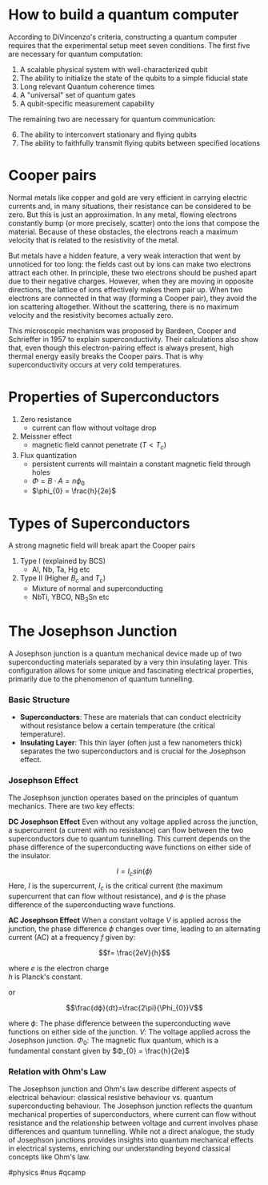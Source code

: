 # How to build a quantum computer
According to DiVincenzo's criteria, constructing a quantum computer requires that the experimental setup meet seven conditions. The first five are necessary for quantum computation:

1. A scalable physical system with well-characterized qubit
2. The ability to initialize the state of the qubits to a simple fiducial state
3. Long relevant Quantum coherence times
4. A "universal" set of quantum gates
5. A qubit-specific measurement capability

The remaining two are necessary for quantum communication:

6. The ability to interconvert stationary and flying qubits
7. The ability to faithfully transmit flying qubits between specified locations

# Cooper pairs
Normal metals like copper and gold are very efficient in carrying electric currents and, in many situations, their resistance can be considered to be zero. But this is just an approximation. In any metal, flowing electrons constantly bump (or more precisely, scatter) onto the ions that compose the material. Because of these obstacles, the electrons reach a maximum velocity that is related to the resistivity of the metal.

But metals have a hidden feature, a very weak interaction that went by unnoticed for too long: the fields cast out by ions can make two electrons attract each other. In principle, these two electrons should be pushed apart due to their negative charges. However, when they are moving in opposite directions, the lattice of ions effectively makes them pair up. When two electrons are connected in that way (forming a Cooper pair), they avoid the ion scattering altogether. Without the scattering, there is no maximum velocity and the resistivity becomes actually zero.

This microscopic mechanism was proposed by Bardeen, Cooper and Schrieffer in 1957 to explain superconductivity. Their calculations also show that, even though this electron-pairing effect is always present, high thermal energy easily breaks the Cooper pairs. That is why superconductivity occurs at very cold temperatures.

# Properties of Superconductors
1. Zero resistance
	- current can flow without voltage drop
2. Meissner effect
	- magnetic field cannot penetrate ($T<T_{c}$)
3. Flux quantization
	- persistent currents will maintain a constant magnetic field through holes
	- $\Phi = B \cdot A = n\phi_{0}$
	- $\phi_{0} = \frac{h}{2e}$

# Types of Superconductors
A strong magnetic field will break apart the Cooper pairs

1. Type I (explained by BCS)
	- Al, Nb, Ta, Hg etc
2. Type II (Higher $B_{c}$ and $T_{c}$)
	- Mixture of normal and superconducting
	- NbTi, YBCO, NB$_{3}$Sn etc

# The Josephson Junction
A Josephson junction is a quantum mechanical device made up of two superconducting materials separated by a very thin insulating layer. This configuration allows for some unique and fascinating electrical properties, primarily due to the phenomenon of quantum tunnelling. 
### Basic Structure

- **Superconductors**: These are materials that can conduct electricity without resistance below a certain temperature (the critical temperature).
- **Insulating Layer**: This thin layer (often just a few nanometers thick) separates the two superconductors and is crucial for the Josephson effect.

### Josephson Effect

The Josephson junction operates based on the principles of quantum mechanics. There are two key effects:

**DC Josephson Effect**
Even without any voltage applied across the junction, a supercurrent (a current with no resistance) can flow between the two superconductors due to quantum tunnelling. This current depends on the phase difference of the superconducting wave functions on either side of the insulator.

$$I=I_{c}sin⁡(ϕ)$$
Here, $I$ is the supercurrent, $I_{c}$​ is the critical current (the maximum supercurrent that can flow without resistance), and $ϕ$ is the phase difference of the superconducting wave functions.

**AC Josephson Effect**
When a constant voltage $V$ is applied across the junction, the phase difference $ϕ$ changes over time, leading to an alternating current (AC) at a frequency $f$ given by:

$$f= \frac{2eV}{h}$$

where 
$e$ is the electron charge  
$h$ is Planck's constant.

or

$$\frac{dϕ}{dt}​=\frac{2\pi}{\Phi_{0}}V$$

where 
$ϕ$: The phase difference between the superconducting wave functions on either side of the junction.
$V$: The voltage applied across the Josephson junction.
$Φ_{0}$​: The magnetic flux quantum, which is a fundamental constant given by $Φ_{0} = \frac{h}{2e}$​

### Relation with Ohm's Law
The Josephson junction and Ohm's law describe different aspects of electrical behaviour: classical resistive behaviour vs. quantum superconducting behaviour. The Josephson junction reflects the quantum mechanical properties of superconductors, where current can flow without resistance and the relationship between voltage and current involves phase differences and quantum tunnelling. While not a direct analogue, the study of Josephson junctions provides insights into quantum mechanical effects in electrical systems, enriching our understanding beyond classical concepts like Ohm's law.

#physics #nus #qcamp
